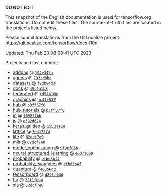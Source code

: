__DO NOT EDIT__

This snapshot of the English documentation is used for tensorflow.org
translations. Do not edit these files. The source-of-truth files are located in
the projects listed below.

Please submit translations from the GitLocalize project: https://gitlocalize.com/tensorflow/docs-l10n

Updated: Thu Feb 23 08:00:41 UTC 2023

Projects and last commit:

- [addons](https://github.com/tensorflow/addons/tree/master/docs) @ <a href='https://github.com/tensorflow/addons/commit/104e345aaa0ef146e5e88fb5000e957db6856abf'><code>104e345a</code></a>
- [agents](https://github.com/tensorflow/agents/tree/master/docs) @ <a href='https://github.com/tensorflow/agents/commit/793cd8bddcc4c497bf21a096069f566cf2651c08'><code>793cd8bd</code></a>
- [datasets](https://github.com/tensorflow/datasets/tree/master/docs) @ <a href='https://github.com/tensorflow/datasets/commit/f2db84d39048ff08d0321c22b7038cbb70637844'><code>f2db84d3</code></a>
- [docs](https://github.com/tensorflow/docs/tree/master/site/en) @ <a href='https://github.com/tensorflow/docs/commit/49c6a1b871dd512951ae9b70aa7724483d2db4c5'><code>49c6a1b8</code></a>
- [federated](https://github.com/tensorflow/federated/tree/main/docs) @ <a href='https://github.com/tensorflow/federated/commit/fd51410ec191291e9f0a11115ea1327f0bf4f723'><code>fd51410e</code></a>
- [graphics](https://github.com/tensorflow/graphics/tree/master/tensorflow_graphics/g3doc) @ <a href='https://github.com/tensorflow/graphics/commit/ac4fc8377c4ed78d10695c1a2b4cd68f8fdd5430'><code>ac4fc837</code></a>
- [hub](https://github.com/tensorflow/hub/tree/master/docs) @ <a href='https://github.com/tensorflow/hub/commit/b3ff37f0aeff1019dadc6c0807c549bb9d51ee04'><code>b3ff37f0</code></a>
- [hub_tutorials](https://github.com/tensorflow/hub/tree/master/examples/colab) @ <a href='https://github.com/tensorflow/hub/commit/b3ff37f0aeff1019dadc6c0807c549bb9d51ee04'><code>b3ff37f0</code></a>
- [io](https://github.com/tensorflow/io/tree/master/docs) @ <a href='https://github.com/tensorflow/io/commit/f09257bbde4108fe37b1d56248e240e2046220f4'><code>f09257bb</code></a>
- [js](https://github.com/tensorflow/tfjs-website/tree/master/docs) @ <a href='https://github.com/tensorflow/tfjs-website/commit/e392d6249a8fa514fd2036c99133c6e5c8e4893f'><code>e392d624</code></a>
- [keras_guides](https://github.com/tensorflow/docs/tree/snapshot-keras/site/en/guide/keras) @ <a href='https://github.com/tensorflow/docs/commit/1553ae1e4a149be71703e2ee60173b3d1e0e8c00'><code>1553ae1e</code></a>
- [lattice](https://github.com/tensorflow/lattice/tree/master/docs) @ <a href='https://github.com/tensorflow/lattice/commit/7ea1727de1e0309eb324296bc445e0bf5c5c6d74'><code>7ea1727d</code></a>
- [lite](https://github.com/tensorflow/tensorflow/tree/master/tensorflow/lite/g3doc) @ <a href='https://github.com/tensorflow/tensorflow/commit/62dcf7e02c0dae336bfb54aa83a03ddd22ccc9af'><code>62dcf7e0</code></a>
- [mlir](https://github.com/tensorflow/tensorflow/tree/master/tensorflow/compiler/mlir/g3doc) @ <a href='https://github.com/tensorflow/tensorflow/commit/62dcf7e02c0dae336bfb54aa83a03ddd22ccc9af'><code>62dcf7e0</code></a>
- [model_optimization](https://github.com/tensorflow/model-optimization/tree/master/tensorflow_model_optimization/g3doc) @ <a href='https://github.com/tensorflow/model-optimization/commit/9f9ef85b258e3f7d2d8fc309b3e4f6fac13e5463'><code>9f9ef85b</code></a>
- [neural_structured_learning](https://github.com/tensorflow/neural-structured-learning/tree/master/g3doc) @ <a href='https://github.com/tensorflow/neural-structured-learning/commit/e0d716b9941f63aed28735865004c2db48cb140f'><code>e0d716b9</code></a>
- [probability](https://github.com/tensorflow/probability/tree/main/tensorflow_probability/g3doc) @ <a href='https://github.com/tensorflow/probability/commit/efbd3b4f98015e884d201ee5537315f7c809325f'><code>efbd3b4f</code></a>
- [probability_examples](https://github.com/tensorflow/probability/tree/main/tensorflow_probability/examples/jupyter_notebooks) @ <a href='https://github.com/tensorflow/probability/commit/efbd3b4f98015e884d201ee5537315f7c809325f'><code>efbd3b4f</code></a>
- [quantum](https://github.com/tensorflow/quantum/tree/master/docs) @ <a href='https://github.com/tensorflow/quantum/commit/f46056db49619faa17b417eca899f588fffe4631'><code>f46056db</code></a>
- [tensorboard](https://github.com/tensorflow/tensorboard/tree/master/docs) @ <a href='https://github.com/tensorflow/tensorboard/commit/d29fa63d9512561b1d9357dc81c901fa80c13500'><code>d29fa63d</code></a>
- [tfx](https://github.com/tensorflow/tfx/tree/master/docs) @ <a href='https://github.com/tensorflow/tfx/commit/22f1fea4ca2ef00add0128d35ccbcc7be350ff58'><code>22f1fea4</code></a>
- [xla](https://github.com/tensorflow/tensorflow/tree/master/tensorflow/compiler/xla/g3doc) @ <a href='https://github.com/tensorflow/tensorflow/commit/62dcf7e02c0dae336bfb54aa83a03ddd22ccc9af'><code>62dcf7e0</code></a>


